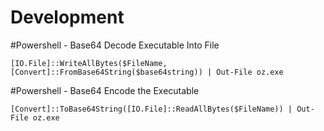 # Development

#Powershell - Base64 Decode Executable Into File

``[IO.File]::WriteAllBytes($FileName, [Convert]::FromBase64String($base64string)) | Out-File oz.exe``

#Powershell - Base64 Encode the Executable

``[Convert]::ToBase64String([IO.File]::ReadAllBytes($FileName)) | Out-File oz.exe``
